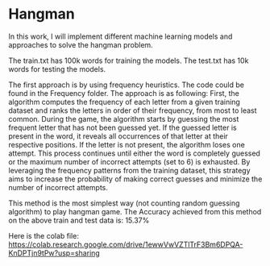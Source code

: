 # Hangman

In this work, I will implement different machine learning models and approaches to solve the hangman problem.

The train.txt has 100k words for training the models. The test.txt has 10k words for testing the models.

The first approach is by using frequency heuristics. The code could be found in the Frequency folder. The approach is as following: 
First, the algorithm computes the frequency of each letter from a given training dataset and ranks the letters in order of their frequency, from most to least common. During the game, the algorithm starts by guessing the most frequent letter that has not been guessed yet. If the guessed letter is present in the word, it reveals all occurrences of that letter at their respective positions. If the letter is not present, the algorithm loses one attempt. This process continues until either the word is completely guessed or the maximum number of incorrect attempts (set to 6) is exhausted. By leveraging the frequency patterns from the training dataset, this strategy aims to increase the probability of making correct guesses and minimize the number of incorrect attempts.

This method is the most simplest way (not counting random guessing algorithm) to play hangman game. The Accuracy achieved from this method on the above train and test data is: 15.37% 

Here is the colab file: https://colab.research.google.com/drive/1ewwVwVZTlTrF3Bm6DPQA-KnDPTjn9tPw?usp=sharing
